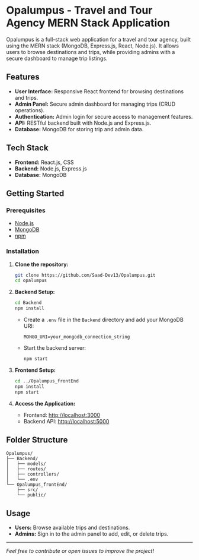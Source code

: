 # Opalumpus - Travel and Tour Agency MERN Stack Application

Opalumpus is a full-stack web application for a travel and tour agency, built using the MERN stack (MongoDB, Express.js, React, Node.js). It allows users to browse destinations and trips, while providing admins with a secure dashboard to manage trip listings.

## Features

- **User Interface:** Responsive React frontend for browsing destinations and trips.
- **Admin Panel:** Secure admin dashboard for managing trips (CRUD operations).
- **Authentication:** Admin login for secure access to management features.
- **API:** RESTful backend built with Node.js and Express.js.
- **Database:** MongoDB for storing trip and admin data.

## Tech Stack

- **Frontend:** React.js, CSS
- **Backend:** Node.js, Express.js
- **Database:** MongoDB

## Getting Started

### Prerequisites

- [Node.js](https://nodejs.org/)
- [MongoDB](https://www.mongodb.com/)
- [npm](https://www.npmjs.com/)

### Installation

1. **Clone the repository:**
   ```sh
   git clone https://github.com/Saad-Dev13/Opalumpus.git
   cd opalumpus
   ```

2. **Backend Setup:**
   ```sh
   cd Backend
   npm install
   ```
   - Create a `.env` file in the `Backend` directory and add your MongoDB URI:
     ```
     MONGO_URI=your_mongodb_connection_string
     ```

   - Start the backend server:
     ```sh
     npm start
     ```

3. **Frontend Setup:**
   ```sh
   cd ../Opalumpus_frontEnd
   npm install
   npm start
   ```

4. **Access the Application:**
   - Frontend: [http://localhost:3000](http://localhost:3000)
   - Backend API: [http://localhost:5000](http://localhost:5000)

## Folder Structure

```
Opalumpus/
├── Backend/
│   ├── models/
│   ├── routes/
│   ├── controllers/
│   └── .env
└── Opalumpus_frontEnd/
    ├── src/
    └── public/
```

## Usage

- **Users:** Browse available trips and destinations.
- **Admins:** Sign in to the admin panel to add, edit, or delete trips.


---

*Feel free to contribute or open issues to improve the project!*
